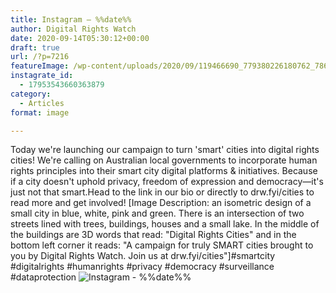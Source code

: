 ```yaml
---
title: Instagram – %%date%%
author: Digital Rights Watch
date: 2020-09-14T05:30:12+00:00
draft: true
url: /?p=7216
featureImage: /wp-content/uploads/2020/09/119466690_779380226180762_7860189079536778637_n.jpg
instagrate_id:
  - 17953543660363879
category:
  - Articles
format: image

---
```

Today we're launching our campaign to turn 'smart' cities into digital rights cities! We're calling on Australian local governments to incorporate human rights principles into their smart city digital platforms & initiatives. Because if a city doesn't uphold privacy, freedom of expression and democracy―it's just not that smart.Head to the link in our bio or directly to drw.fyi/cities to read more and get involved! [Image Description: an isometric design of a small city in blue, white, pink and green. There is an intersection of two streets lined with trees, buildings, houses and a small lake. In the middle of the buildings are 3D words that read: "Digital Rights Cities" and in the bottom left corner it reads: "A campaign for truly SMART cities brought to you by Digital Rights Watch. Join us at drw.fyi/cities"]#smartcity #digitalrights #humanrights #privacy #democracy #surveillance #dataprotection
<img decoding="async" src="/wp-content/uploads/2020/09/119466690_779380226180762_7860189079536778637_n.jpg" alt="Instagram - %%date%%" />
